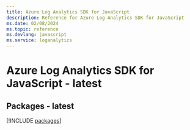 ```yaml
---
title: Azure Log Analytics SDK for JavaScript
description: Reference for Azure Log Analytics SDK for JavaScript
ms.date: 02/08/2024
ms.topic: reference
ms.devlang: javascript
ms.service: loganalytics
---
```

# Azure Log Analytics SDK for JavaScript - latest
## Packages - latest
[!INCLUDE [packages](log-analytics-index.md)]